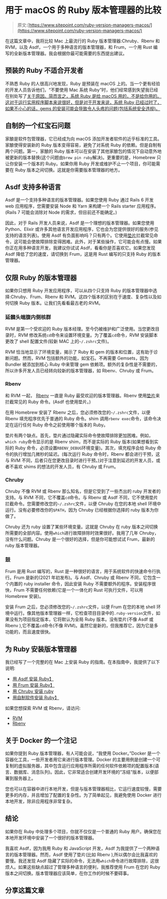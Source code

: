 # 用于 macOS 的 Ruby 版本管理器的比较

> 原文:[https://www.sitepoint.com/ruby-version-managers-macos/](https://www.sitepoint.com/ruby-version-managers-macos/)

在这篇文章中，我将比较 Mac 上最流行的 Ruby 版本管理器:Chruby、Rbenv 和 RVM，以及 Asdf，一个用于多种语言的版本管理器，和 Frum，一个用 Rust 编写的全新版本管理器。我会根据你最可能需要的东西提出建议。

## 预装的 Ruby 不适合开发者

不熟悉 Ruby 的人很高兴地发现，Ruby 是预装在 macOS 上的。当一个更有经验的开发人员告诉他们，“不要使用 Mac 系统 Ruby”时，他们经常感到失望我已经在别处写了[关于原因。简而言之，系统 Ruby 是给 macOS 用的，不是给你用的。这对于运行实用程序脚本来说很好，但是对于开发来说，系统 Ruby 已经过时了，如果不小心的话，gems 的安装可能会导致令人头疼的问题(包括系统安全违规)。](https://www.freecodecamp.org/news/do-not-use-mac-system-ruby-do-this-instead/)

## 自制的一个红宝石问题

家酿是软件包管理器，它已经成为向 macOS 添加开发者软件的近乎标准的工具。家酿使得安装新的 Ruby 版本变得容易，避免了对系统 Ruby 的依赖。但是自制有两个问题。第一，家酿的 Ruby 版本可以在安装了其他家酿包的情况下自动意外地被更新的版本替换(这个问题由`brew pin ruby`解决)。更重要的是，Homebrew 只让你安装一个版本的 Ruby。如果你用 Ruby 开发或维护不止一个项目，你可能需要在 Ruby 版本之间切换。这就是你需要版本管理器的地方。

## Asdf 支持多种语言

Asdf 是一个支持多种语言的版本管理器。如果您使用 Ruby 通过 Rails 6 开发 web 应用程序，您需要安装 Node 和 Yarn 来构建一个 Rails starter 应用程序。(Rails 7 可能会消除对 Node 的需求，但目前还不能确定。)

因此，对于 Rails 开发人员来说，Asdf 是一个理想的版本管理器。如果您使用 Python、Elixir 或许多其他语言开发应用程序，它也会为您提供很好的服务(参见支持的语言列表)。使用 Asdf 有负面影响吗？只有两个。它使用[垫片](https://en.wikipedia.org/wiki/Shim_(computing))拦截常见命令，这可能会使故障排除变得困难。此外，对于某些操作，它可能会有点慢。如果你正在用多种语言开发，我建议你试试 Asdf，看看你是否喜欢它。如果您发现 Asdf 降低了您的速度，请切换到 Frum，这是用 Rust 编写的只支持 Ruby 的版本管理器。

## 仅限 Ruby 的版本管理器

如果你只想用 Ruby 开发应用程序，可以从四个只支持 Ruby 的版本管理器中选择:Chruby、Frum、Rbenv 和 RVM。这四个版本的区别在于速度、复杂性以及如何切换 Ruby 版本。让我们先看看最古老的:RVM。

### 延髓头端腹内侧核群

RVM 是第一个受欢迎的 Ruby 版本经理。至今仍被维护和广泛使用。当您更改目录时，RVM 修改系统`cd`命令来设置环境变量。为了覆盖`cd`命令，RVM 安装脚本更改了 shell 配置文件(较新 MAC 上的`~/.zshrc`文件)。

RVM 恰当地显示了环境变量，揭示了 Ruby 和 gem 的版本和位置，这有助于诊断问题。然而，RVM 包括额外的功能，如宝石。不再需要 Gemsets，因为 Bundler 被添加到核心 Ruby 中来管理 gem 依赖项。额外的复杂性是不需要的，所以许多开发人员已经转向较新的版本管理器，如 Rbenv、Chruby 或 Frum。

### Rbenv

和 RVM 一起， [Rbenv](https://github.com/rbenv/rbenv) 一直是 Ruby 最受欢迎的版本管理器。Rbenv 使用[垫片](https://en.wikipedia.org/wiki/Shim_(computing))来拦截常见的 Ruby 命令。(Asdf 也使用垫片。)

在用 Homebrew 安装了 Rbenv 之后，您必须修改您的`~/.zshrc`文件，以便 Rbenv 填充程序优先于普通的 Ruby 命令。shim 调用`rbenv exec`命令，该命令决定在运行任何 Ruby 命令之前使用哪个版本的 Ruby。

垫片有两个缺点。首先，垫片通过隐藏实际命令使故障排除更加困难。例如，`which ruby`命令显示的是 Rbenv shim，而不是实际的 Ruby 版本(如果想看到实际的 Ruby 命令，必须设置`RBENV_DEBUG`环境变量)。其次，填充程序会给 Ruby 命令的执行增加几微秒的延迟。(每次运行 Ruby 命令时，Rbenv 都会进行干预，这与 RVM 不同，后者只在您更改目录时进行干预。)对于注意到延迟的开发人员，或者不喜欢 shims 的想法的开发人员，有 Chruby 或 Frum。

### Chruby

Chruby 不像 RVM 或 Rbenv 那么知名，但是它受到了一些杰出的 ruby 开发者的支持。与 RVM 不同，它不覆盖`cd`命令。与 Rbenv 或 Asdf 不同，它不使用垫片拦截命令。您需要修改您的`~/.zshrc`文件，以便 Chruby 在您的本地 shell 环境中运行。没有必要修改你的`$PATH`，因为 Chruby 已经根据你选择的 ruby 版本为你做了。

Chruby 还为 ruby 设置了某些环境变量。这就是 Chruby 在 ruby 版本之间切换所需要的全部内容。使用`which`进行故障排除时效果很好。我用了几年 Chruby，没有什么问题。Chruby 是一个很好的选择，但是你可能想试试 Frum，最新的 ruby 版本管理器。

### 鼓

Frum 是用 Rust 编写的，Rust 是一种很好的语言，用于系统软件的快速命令行执行。Frum 是新的(2021 年初发布)。与 Asdf、Chruby 或 Rbenv 不同，它包含一个内置的 ruby installer 命令，因此安装 Ruby 不需要额外的程序。安装程序很快，Frum 不需要任何依赖(它是一个一体化的 Rust 可执行文件，可以用 Homebrew 安装)。

安装 Frum 之后，您必须修改您的`~/.zshrc`文件，以便 Frum 在您的本地 shell 环境中运行。像其他版本管理器一样，它检查项目目录中的`.ruby-version`文件，如果没有为项目指定版本，它将默认为全局 Ruby 版本。没有垫片(不像 Asdf 或 Rbenv ),它不覆盖`cd`命令(不像 RVM)。虽然它是新的，但我推荐它，因为它是多功能的，而且速度很快。

## 为 Ruby 安装版本管理器

我已经写了一个完整的在 Mac 上安装 Ruby 的指南。在本指南中，我提供了以下说明:

*   [用 Asdf 安装 Ruby】](https://mac.install.guide/ruby/6.html)
*   [用 Frum 安装 Ruby】](https://mac.install.guide/ruby/14.html)
*   [用 Chruby 安装 ruby](https://mac.install.guide/ruby/12.html)
*   [用自制软件安装 Ruby】](https://mac.install.guide/ruby/13.html)

如果您想探索 RVM 或 Rbenv，请访问:

*   [RVM](https://rvm.io/)
*   [Rbenv](https://github.com/rbenv/rbenv)

## 关于 Docker 的一个注记

如果你提到 Ruby 版本管理器，有人可能会说，“我使用 Docker。”Docker 是一个容器化工具，一些开发者用它来进行版本管理。Docker 的主要用例是创建一个可复制的虚拟服务器，其中包含运行应用程序所需的任何软件依赖项的配置版本(语言、数据库、消息队列)。因此，它非常适合创建开发环境的“冻结”版本，以便部署到服务器上。

您也可以在容器中进行本地开发，但是与版本管理器相比，它运行速度较慢，需要更多的内存，并且增加了配置的复杂性。为了简单起见，我避免使用 Docker 进行本地开发，除非应用程序非常复杂。

## 结论

如果你在 Ruby 中处理多个项目，你就不仅仅是一个普通的 Ruby 用户。确保您在本地开发环境中安装了一个很好的版本管理器。

我喜欢 Asdf，因为我用 Ruby 和 JavaScript 开发，Asdf 为我提供了一个两种语言的版本管理器。然而，Asdf 使用了垫片(比如 Rbenv ),所以偶尔会比我喜欢的要慢。我还发现 Asdf 隐藏了实际的命令，无法用`which`命令进行故障排除，这很烦人。如果这些缺点超过了管理多种语言的便利，我推荐使用 Frum 在您的 Ruby 版本之间切换。版本管理器应该简单，在你工作的时候不要碍事。

## 分享这篇文章